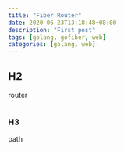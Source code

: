 ```yaml
---
title: "Fiber Router"
date: 2020-06-23T13:18:48+08:00
description: "First post"
tags: [golang, gofiber, web]
categories: [golang, web]
---
```


## H2
router

```go

```

### H3
path

```go

```
